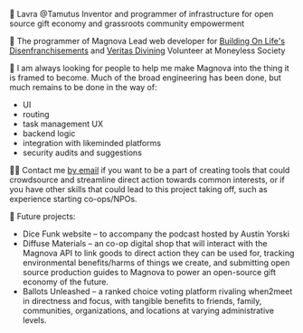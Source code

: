 🐐 Lavra @Tamutus 
Inventor and programmer of infrastructure for open source gift economy and grassroots community empowerment

🌌 The programmer of Magnova
Lead web developer for [Building On Life's Disenfranchisements](https://theboldprojectpa.org) and [Veritas Divining](https://veritasdivining.com)
Volunteer at Moneyless Society

🤝 I am always looking for people to help me make Magnova into the thing it is framed to become. Much of the broad engineering has been done, but much remains to be done in the way of:
- UI
- routing
- task management UX
- backend logic
- integration with likeminded platforms
- security audits and suggestions

👩‍💻 Contact me [by email](mailto:them@lavrat.space) if you want to be a part of creating tools that could crowdsource and streamline direct action towards common interests, or if you have other skills that could lead to this project taking off, such as experience starting co-ops/NPOs. 

🔮 Future projects: 
- Dice Funk website – to accompany the podcast hosted by Austin Yorski
- Diffuse Materials – an co-op digital shop that will interact with the Magnova API to link goods to direct action they can be used for, tracking environmental benefits/harms of things we create, and submitting open source production guides to Magnova to power an open-source gift economy of the future.
- Ballots Unleashed – a ranked choice voting platform rivaling when2meet in directness and focus, with tangible benefits to friends, family, communities, organizations, and locations at varying administrative levels.
